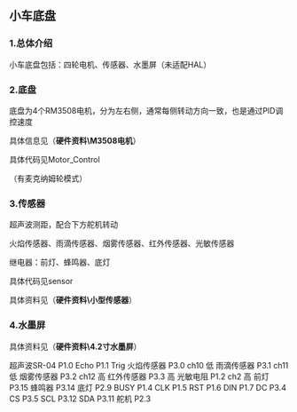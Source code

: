 ## 小车底盘

### 1.总体介绍

小车底盘包括：四轮电机、传感器、水墨屏（未适配HAL）

### 2.底盘

底盘为4个RM3508电机，分为左右侧，通常每侧转动方向一致，也是通过PID调控速度

具体信息见（**硬件资料\M3508电机**）

具体代码见Motor_Control

（有麦克纳姆轮模式）

### 3.传感器

超声波测距，配合下方舵机转动

火焰传感器、雨滴传感器、烟雾传感器、红外传感器、光敏传感器

继电器：前灯、蜂鸣器、底灯

具体代码见sensor

具体资料见（**硬件资料\小型传感器**）

### 4.水墨屏

具体资料见（**硬件资料\4.2寸水墨屏**）



超声波SR-04     P1.0    Echo   P1.1  Trig
火焰传感器        P3.0   ch10   低
雨滴传感器        P3.1   ch11   低
烟雾传感器        P3.2   ch12   高
红外传感器        P3.3          高
光敏电阻          P1.2   ch2    高
前灯             P3.15
蜂鸣器           P3.14
底灯             P2.9
BUSY             P1.4
CLK				 P1.5
RST				 P1.6
DIN				 P1.7
DC				 P3.4
CS				 P3.5
SCL				 P3.12
SDA				 P3.11
舵机			 P2.3